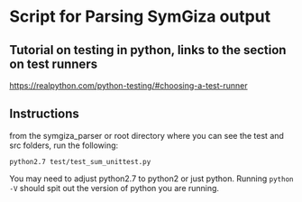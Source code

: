 # Script for Parsing SymGiza output

## Tutorial on testing in python, links to the section on test runners
https://realpython.com/python-testing/#choosing-a-test-runner

## Instructions
from the symgiza_parser or root directory where you can see the test and src folders, run the following:

```
python2.7 test/test_sum_unittest.py
```

You may need to adjust python2.7 to python2 or just python.
Running `python -V` should spit out the version of python you are running.
